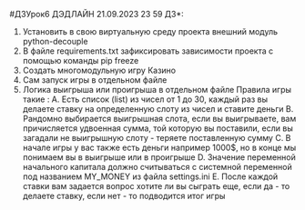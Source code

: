 #ДЗУрок6 ДЭДЛАЙН 21.09.2023 23 59
ДЗ*:
1. Установить в свою виртуальную среду проекта внешний модуль python-decouple
2. В файле requirements.txt зафиксировать зависимости проекта с помощью команды pip freeze
3. Создать многомодульную игру Казино 
4. Сам запуск игры в отдельном файле 
5. Логика выигрыша или проигрыша в отдельном файле 
Правила игры такие : 
A. Есть список (list) из чисел от 1 до 30, каждый раз вы делаете ставку на определенную слоту из чисел и ставите деньги 
B. Рандомно выбирается выигрышная слота, если вы выигрываете, вам причисляется удвоенная сумма, той которую вы поставили, если вы загадали не выигрышную слоту - теряете поставленную сумму
C. В начале игры у вас также есть деньги например 1000$, но в конце мы понимаем вы в выигрыше или в проигрыше 
D. Значение переменной начального капитала должно считываться с системной переменной под названием MY_MONEY из файла settings.ini
E. После каждой ставки вам задается вопрос хотите ли вы сыграть еще, если да - то делаете ставку, если нет - то подводится итог игры